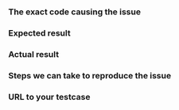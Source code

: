 ### The exact code causing the issue

### Expected result

### Actual result

### Steps we can take to reproduce the issue

### URL to your testcase

